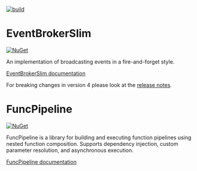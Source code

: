[![build](https://github.com/petar-m/EventBrokerSlim/actions/workflows/build.yml/badge.svg)](https://github.com/petar-m/EventBrokerSlim/actions)

# EventBrokerSlim  

[![NuGet](https://img.shields.io/nuget/v/M.EventBrokerSlim.svg)](https://www.nuget.org/packages/M.EventBrokerSlim)    

An implementation of broadcasting events in a fire-and-forget style.  

[EventBrokerSlim documentation](EventBrokerSlim/ReadMe.md)

For breaking changes in version 4 please look at the [release notes]().

# FuncPipeline

[![NuGet](https://img.shields.io/nuget/v/FuncPipeline.svg)](https://www.nuget.org/packages/FuncPipeline)    

FuncPipeline is a library for building and executing function pipelines using nested function composition. Supports dependency injection, custom parameter resolution, and asynchronous execution.

[FuncPipeline documentation](FuncPipeline/ReadMe.md)
